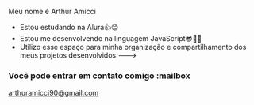 Meu nome é Arthur Amicci

- Estou estudando na Alura👍😊
- Estou me desenvolvendo na linguagem JavaScript😎🧑‍🎓
- Utilizo esse espaço para minha organização e compartilhamento dos meus projetos desenvolvidos
--->
### Você pode entrar em contato comigo :mailbox

arthuramicci90@gmail.com
